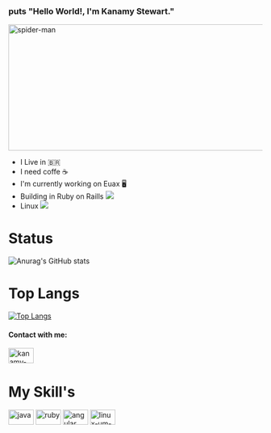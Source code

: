 ### puts "Hello World!, I'm Kanamy Stewart." 

<img align="center" alt="spider-man" height="250" width="600" src="https://pa1.narvii.com/6310/d044f052fdfeb7d9f662ac44f4d9111287cdae81_hq.gif"
   style="max-width:100%;">


+ I Live in 🇧🇷 
+ I need coffe ☕
+ I'm currently working on Euax 🖥️
+ Building in Ruby on Raills <img src="https://img.icons8.com/color/16/000000/ruby-programming-language.png"/>
+ Linux <img src="https://img.icons8.com/office/16/000000/console.png"/>

 
# Status

  ![Anurag's GitHub stats](https://github-readme-stats.vercel.app/api?username=KanamyStewart&show_icons=true&theme=midnight-purple)

# Top Langs

[![Top Langs](https://github-readme-stats.vercel.app/api/top-langs/?username=KanamyStewart)](https://github.com/KanamyStewart/github-readme-stats)



#### Contact with me:

<a href="https://www.linkedin.com/in/kanamy-stewart-862351174/" target ="_blank">
  <img align="center" alt="kanamy-linkedin" height="30" width="50" src="https://cdn.jsdelivr.net/gh/devicons/devicon/icons/linkedin/linkedin-original.svg"
   style="max-width:100%;">
</a> 

# My Skill's

<img align="center" alt="java" height="30" width="50" src="https://cdn.jsdelivr.net/gh/devicons/devicon/icons/java/java-original.svg"
   style="max-width:100%;">
   <img align="center" alt="ruby" height="30" width="50" src="https://cdn.jsdelivr.net/gh/devicons/devicon/icons/ruby/ruby-original-wordmark.svg"
   style="max-width:100%;">
   <img align="center" alt="angular" height="30" width="50" src="https://cdn.jsdelivr.net/gh/devicons/devicon/icons/angularjs/angularjs-original.svg"
   style="max-width:100%;">
   <img align="center" alt="linux-um-pinguin" height="30" width="50" src="https://cdn.jsdelivr.net/gh/devicons/devicon/icons/linux/linux-original.svg"
   style="max-width:100%;">
   


